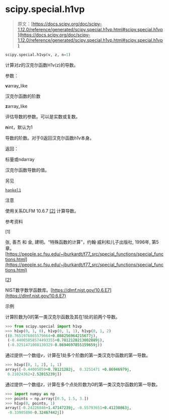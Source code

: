 # scipy.special.h1vp

> 原文：[https://docs.scipy.org/doc/scipy-1.12.0/reference/generated/scipy.special.h1vp.html#scipy.special.h1vp](https://docs.scipy.org/doc/scipy-1.12.0/reference/generated/scipy.special.h1vp.html#scipy.special.h1vp)

```py
scipy.special.h1vp(v, z, n=1)
```

计算对*z*的汉克尔函数H1v(z)的导数。

参数：

**v**array_like

汉克尔函数的阶数

**z**array_like

评估导数的参数。可以是实数或复数。

**n**int，默认为1

导数的阶数。对于0返回汉克尔函数*h1v*本身。

返回：

标量或ndarray

汉克尔函数导数的值。

另见

[`hankel1`](scipy.special.hankel1.html#scipy.special.hankel1 "scipy.special.hankel1")

注意

使用关系DLFM 10.6.7 [[2]](#r9744266c85c5-2) 计算导数。

参考资料

[1]

张, 善杰 和 金, 建明。“特殊函数的计算”，约翰·威利和儿子出版社, 1996年, 第5章。[https://people.sc.fsu.edu/~jburkardt/f77_src/special_functions/special_functions.html](https://people.sc.fsu.edu/~jburkardt/f77_src/special_functions/special_functions.html)

[[2](#id1)]

NIST数字数学函数库。[https://dlmf.nist.gov/10.6.E7](https://dlmf.nist.gov/10.6.E7)

示例

计算阶数为0的第一类汉克尔函数及其在1处的前两个导数。

```py
>>> from scipy.special import h1vp
>>> h1vp(0, 1, 0), h1vp(0, 1, 1), h1vp(0, 1, 2)
((0.7651976865579664+0.088256964215677j),
 (-0.44005058574493355+0.7812128213002889j),
 (-0.3251471008130329-0.8694697855159659j)) 
```

通过提供一个数组*v*，计算在1处多个阶数的第一类汉克尔函数的第一导数。

```py
>>> h1vp([0, 1, 2], 1, 1)
array([-0.44005059+0.78121282j,  0.3251471 +0.86946979j,
 0.21024362+2.52015239j]) 
```

通过提供一个数组*z*，计算在多个点处阶数为0的第一类汉克尔函数的第一导数。

```py
>>> import numpy as np
>>> points = np.array([0.5, 1.5, 3.])
>>> h1vp(0, points, 1)
array([-0.24226846+1.47147239j, -0.55793651+0.41230863j,
 -0.33905896-0.32467442j]) 
```

